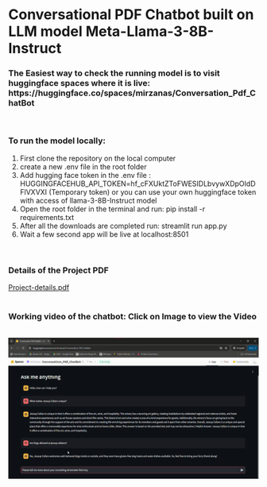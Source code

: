 <H1>Conversational PDF Chatbot built on LLM model Meta-Llama-3-8B-Instruct</H1>

<h3>The Easiest way to check the running model is to visit huggingface spaces where it is live: https://huggingface.co/spaces/mirzanas/Conversation_Pdf_ChatBot</h3>

<br>
<h3>To run the model locally:</h3>
  <ol>
    <li>First clone the repository on the local computer</li>
    <li>create a new .env file in the root folder</li>
    <li>Add hugging face token in the .env file : HUGGINGFACEHUB_API_TOKEN=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 (Temporary token) or you can use your own huggingface token with access of llama-3-8B-Instruct model</li>
    <li>Open the root folder in the terminal and run: pip install -r requirements.txt</li>
    <li>After all the downloads are completed run: streamlit run app.py</li>
    <li>Wait a few second app will be live at localhost:8501</li>
  </ol>
<br>
<h3>Details of the Project PDF</h3>
<a href="https://drive.google.com/file/d/1Q6hnmNIdRGF0pZ7CUWRv5ZK8q345c2NM/view?usp=drive_link">Project-details.pdf</a>
<br>
<br>
<h3>Working video of the chatbot: Click on Image to view the Video</h3>
<br>
<a href="https://drive.google.com/file/d/1PHppLe7rogAVMVuO3K-YbqhAIceSsFHw/view?usp=drive_link"><img width=750px src="https://raw.githubusercontent.com/Mirza-Anas/AI-Projects/main/LLM-Projects/Conversational_Pdf_ChatBot/video-thumbnail.png"></a>
